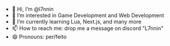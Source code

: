 - 👋 Hi, I’m @l7nnin
- 👀 I’m interested in Game Development and Web Development
- 🌱 I’m currently learning Lua, Next.js, and many more
- 📫 How to reach me: drop me a message on discord "L7nnin"
- 😄 Pronouns: per/feito
